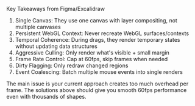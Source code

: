 Key Takeaways from Figma/Excalidraw

1. Single Canvas: They use one canvas with layer compositing, not multiple canvases
2. Persistent WebGL Context: Never recreate WebGL surfaces/contexts
3. Temporal Coherence: During drags, they render temporary states without updating data structures
4. Aggressive Culling: Only render what's visible + small margin
5. Frame Rate Control: Cap at 60fps, skip frames when needed
6. Dirty Flagging: Only redraw changed regions
7. Event Coalescing: Batch multiple mouse events into single renders

The main issue is your current approach creates too much overhead per frame. The solutions above should give you smooth 60fps performance even with thousands of shapes.